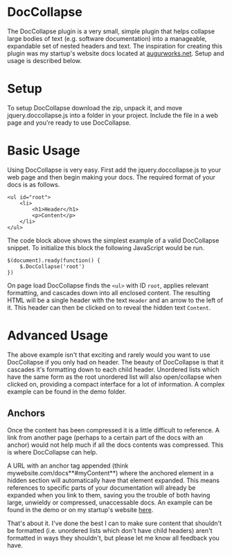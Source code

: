 DocCollapse
===========

The DocCollapse plugin is a very small, simple plugin that helps collapse large bodies of text (e.g. software documentation) into a manageable, expandable set of nested headers and text. The inspiration for creating this plugin was my startup's website docs located at [augurworks.net](http://augurworks.net:8080/docs). Setup and usage is described below.

# Setup #

To setup DocCollapse download the zip, unpack it, and move jquery.doccollapse.js into a folder in your project. Include the file in a web page and you're ready to use DocCollapse.

# Basic Usage #

Using DocCollapse is very easy. First add the jquery.doccollapse.js to your web page and then begin making your docs. The required format of your docs is as follows.

	<ul id="root">
		<li>
			<h1>Header</h1>
			<p>Content</p>
		</li>
	</ul>

The code block above shows the simplest example of a valid DocCollapse snippet. To initialize this block the following JavaScript would be run.

	$(document).ready(function() {
    	$.DocCollapse('root')
    })

On page load DocCollapse finds the `<ul>` with ID `root`, applies relevant formatting, and cascades down into all enclosed content. The resulting HTML will be a single header with the text `Header` and an arrow to the left of it. This header can then be clicked on to reveal the hidden text `Content`.

# Advanced Usage #

The above example isn't that exciting and rarely would you want to use DocCollapse if you only had on header. The beauty of DocCollapse is that it cascades it's formatting down to each child header. Unordered lists which have the same form as the root unordered list will also open/collapse when clicked on, providing a compact interface for a lot of information. A complex example can be found in the demo folder.

## Anchors ##

Once the content has been compressed it is a little difficult to reference. A link from another page (perhaps to a certain part of the docs with an anchor) would not help much if all the docs contents was compressed. This is where DocCollapse can help.

A URL with an anchor tag appended (think mywebsite.com/docs**#myContent**) where the anchored element in a hidden section will automatically have that element expanded. This means references to specific parts of your documentation will already be expanded when you link to them, saving you the trouble of both having large, unwieldy or compressed, unaccessable docs. An example can be found in the demo or on my startup's website [here](http://augurworks.net:8080/docs#inputType).

That's about it. I've done the best I can to make sure content that shouldn't be formatted (i.e. unordered lists which don't have child headers) aren't formatted in ways they shouldn't, but please let me know all feedback you have.